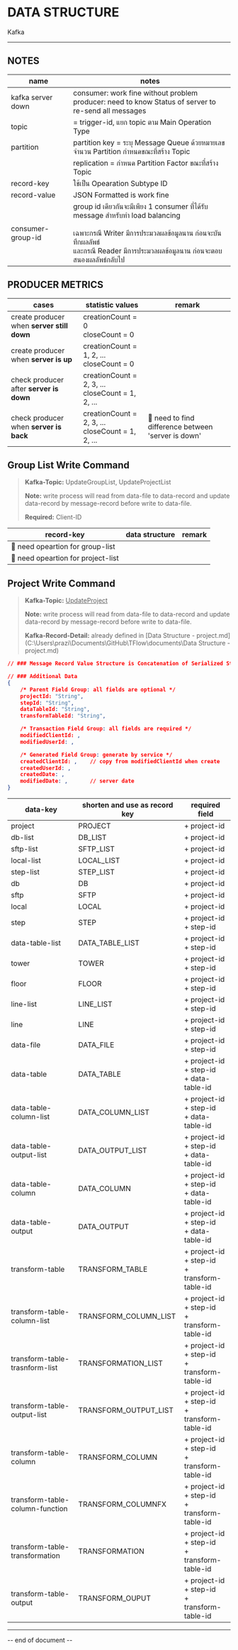 # DATA STRUCTURE

Kafka

----

## 

## NOTES

| name              | notes                                                                                                                                                                                                                     |
| ----------------- | ------------------------------------------------------------------------------------------------------------------------------------------------------------------------------------------------------------------------- |
| kafka server down | consumer: work fine without problem<br/>producer: need to know Status of server to re-send all messages                                                                                                                   |
| topic             | = trigger-id, แยก topic ตาม Main Operation Type                                                                                                                                                                           |
| partition         | partition key = ระบุ Message Queue ด้วยหมายเลข<br/>จำนวน Partition กำหนดขณะที่สร้าง Topic                                                                                                                                 |
|                   | replication = กำหนด Partition Factor ขณะที่สร้าง Topic                                                                                                                                                                    |
| record-key        | ใช้เป็น Opearation Subtype ID                                                                                                                                                                                             |
| record-value      | JSON Formatted is work fine                                                                                                                                                                                               |
| consumer-group-id | group id เดียวกันจะมีเพียง 1 consumer ที่ได้รับ message สำหรับทำ load balancing<br/><br/>เฉพาะกรณี Writer มีการประมวลผลข้อมูลนาน ก่อนจะบันทึกผลลัพธ์<br/>และกรณี Reader มีการประมวลผลข้อมูลนาน ก่อนจะตอบสนองผลลัพธ์กลับไป |

## 

## PRODUCER METRICS

| cases                                      | statistic values                                     | remark                                                 |
| ------------------------------------------ | ---------------------------------------------------- | ------------------------------------------------------ |
| create producer when **server still down** | creationCount = 0<br/>closeCount = 0                 |                                                        |
| create producer when **server is up**      | creationCount = 1, 2, ...<br/>closeCount = 0         |                                                        |
| check producer after **server is down**    | creationCount = 2, 3, ...<br/>closeCount = 1, 2, ... |                                                        |
| check producer when **server is back**     | creationCount = 2, 3, ...<br/>closeCount = 1, 2, ... | :car: need to find difference between 'server is down' |

## 

## Group List Write Command

> **Kafka-Topic:** UpdateGroupList, UpdateProjectList
> 
> **Note:** write process will read from data-file to data-record and update data-record by message-record before write to data-file.
> 
> **Required:** Client-ID

| record-key                            | data structure | remark |
| ------------------------------------- | -------------- | ------ |
| :car: need opeartion for group-list   |                |        |
| :car: need opeartion for project-list |                |        |

## 

## Project Write Command

> **Kafka-Topic:** <u>UpdateProject</u>
> 
> **Note:** write process will read from data-file to data-record and update data-record by message-record before write to data-file.
> 
> **Kafka-Record-Detail:** already defined in [Data Structure - project.md](C:\Users\prazi\Documents\GitHub\TFlow\documents\Data Structure - project.md)

```json
// ### Message Record Value Structure is Concatenation of Serialized String

// ### Additional Data
{ 
    /* Parent Field Group: all fields are optional */
    projectId: "String",
    stepId: "String",
    dataTableId: "String",
    transformTableId: "String",

    /* Transaction Field Group: all fields are required */
    modifiedClientId: ,
    modifiedUserId: ,

    /* Generated Field Group: generate by service */
    createdClientId: ,    // copy from modifiedClientId when create
    createdUserId: ,
    createdDate: ,
    modifiedDate: ,       // server date
}
```

| data-key                        | shorten and use as record key | required field                                      |
| ------------------------------- | ----------------------------- | --------------------------------------------------- |
| project                         | PROJECT                       | + project-id                                        |
| db-list                         | DB_LIST                       | + project-id                                        |
| sftp-list                       | SFTP_LIST                     | + project-id                                        |
| local-list                      | LOCAL_LIST                    | + project-id                                        |
| step-list                       | STEP_LIST                     | + project-id                                        |
| db                              | DB                            | + project-id                                        |
| sftp                            | SFTP                          | + project-id                                        |
| local                           | LOCAL                         | + project-id                                        |
| step                            | STEP                          | + project-id<br/>+ step-id                          |
| data-table-list                 | DATA_TABLE_LIST               | + project-id<br/>+ step-id                          |
| tower                           | TOWER                         | + project-id<br/>+ step-id                          |
| floor                           | FLOOR                         | + project-id<br/>+ step-id                          |
| line-list                       | LINE_LIST                     | + project-id<br/>+ step-id                          |
| line                            | LINE                          | + project-id<br/>+ step-id                          |
| data-file                       | DATA_FILE                     | + project-id<br/>+ step-id                          |
| data-table                      | DATA_TABLE                    | + project-id<br/>+ step-id<br/>+ data-table-id      |
| data-table-column-list          | DATA_COLUMN_LIST              | + project-id<br/>+ step-id<br/>+ data-table-id      |
| data-table-output-list          | DATA_OUTPUT_LIST              | + project-id<br/>+ step-id<br/>+ data-table-id      |
| data-table-column               | DATA_COLUMN                   | + project-id<br/>+ step-id<br/>+ data-table-id      |
| data-table-output               | DATA_OUTPUT                   | + project-id<br/>+ step-id<br/>+ data-table-id      |
| transform-table                 | TRANSFORM_TABLE               | + project-id<br/>+ step-id<br/>+ transform-table-id |
| transform-table-column-list     | TRANSFORM_COLUMN_LIST         | + project-id<br/>+ step-id<br/>+ transform-table-id |
| transform-table-trasnform-list  | TRANSFORMATION_LIST           | + project-id<br/>+ step-id<br/>+ transform-table-id |
| transform-table-output-list     | TRANSFORM_OUTPUT_LIST         | + project-id<br/>+ step-id<br/>+ transform-table-id |
| transform-table-column          | TRANSFORM_COLUMN              | + project-id<br/>+ step-id<br/>+ transform-table-id |
| transform-table-column-function | TRANSFORM_COLUMNFX            | + project-id<br/>+ step-id<br/>+ transform-table-id |
| transform-table-transformation  | TRANSFORMATION                | + project-id<br/>+ step-id<br/>+ transform-table-id |
| transform-table-output          | TRANSFORM_OUPUT               | + project-id<br/>+ step-id<br/>+ transform-table-id |

----

-- end of document --
